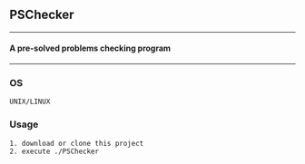 ## PSChecker
---

#### A pre-solved problems checking program

---

### OS
	UNIX/LINUX 

### Usage
	1. download or clone this project 
	2. execute ./PSChecker


